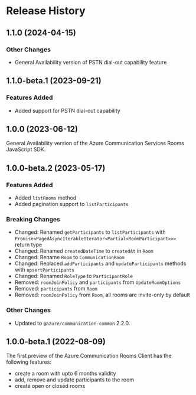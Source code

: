 # Release History

## 1.1.0 (2024-04-15)

### Other Changes

- General Availability version of PSTN dial-out capability feature

## 1.1.0-beta.1 (2023-09-21)

### Features Added

- Added support for PSTN dial-out capability

## 1.0.0 (2023-06-12)

General Availability version of the Azure Communication Services Rooms JavaScript SDK.

## 1.0.0-beta.2 (2023-05-17)

### Features Added

- Added `listRooms` method
- Added pagination support to `listParticipants`

### Breaking Changes

- Changed: Renamed `getParticipants` to `listParticipants` with `Promise<PagedAsyncIterableIterator<Partial<RoomParticipant>>>` return type
- Changed: Renamed `createdDateTime` to `createdAt` in `Room`
- Changed: Rename `Room` to `CommunicationRoom`
- Changed: Replaced `addParticipants` and `updateParticipants` methods with `upsertParticipants`
- Changed: Renamed `RoleType` to `ParticipantRole`
- Removed: `roomJoinPolicy` and `participants` from `UpdateRoomOptions`
- Removed: `participants` from `Room`
- Removed: `roomJoinPolicy` from `Room`, all rooms are invite-only by default


### Other Changes

- Updated to `@azure/communication-common` 2.2.0.

## 1.0.0-beta.1 (2022-08-09)

The first preview of the Azure Communication Rooms Client has the following features:

- create a room with upto 6 months validity
- add, remove and update participants to the room
- create open or closed rooms
